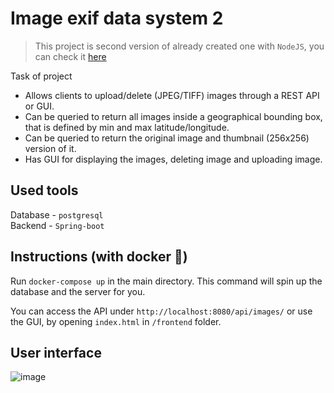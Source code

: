 # Image exif data system 2

> This project is second version of already created one with `NodeJS`, you can check it [here](https://github.com/yosko99/img-exif-data-system)

Task of project </br>

- Allows clients to upload/delete (JPEG/TIFF) images through a REST API or GUI.
- Can be queried to return all images inside a geographical bounding box, that is defined by min and max latitude/longitude.
- Can be queried to return the original image and thumbnail (256x256) version of it.
- Has GUI for displaying the images, deleting image and uploading image.

## Used tools

Database - `postgresql` </br>
Backend - `Spring-boot`

## Instructions (with docker 🐋)

Run `docker-compose up` in the main directory. This command will spin up the database and the server for you. </br>

You can access the API under `http://localhost:8080/api/images/` or use the GUI, by opening `index.html` in `/frontend` folder.

## User interface 
![image](https://github.com/yosko99/img-exif-data-system-2/assets/80975936/1bf257ab-0cfb-4cf2-8e4f-130719a2e5a4)

